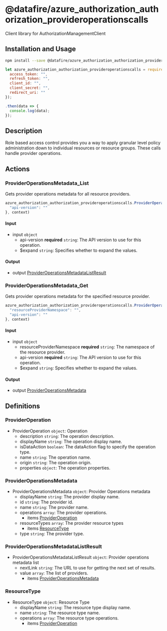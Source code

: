 # @datafire/azure_authorization_authorization_provideroperationscalls

Client library for AuthorizationManagementClient

## Installation and Usage
```bash
npm install --save @datafire/azure_authorization_authorization_provideroperationscalls
```
```js
let azure_authorization_authorization_provideroperationscalls = require('@datafire/azure_authorization_authorization_provideroperationscalls').create({
  access_token: "",
  refresh_token: "",
  client_id: "",
  client_secret: "",
  redirect_uri: ""
});

.then(data => {
  console.log(data);
});
```

## Description

Role based access control provides you a way to apply granular level policy administration down to individual resources or resource groups. These calls handle provider operations.

## Actions

### ProviderOperationsMetadata_List
Gets provider operations metadata for all resource providers.


```js
azure_authorization_authorization_provideroperationscalls.ProviderOperationsMetadata_List({
  "api-version": ""
}, context)
```

#### Input
* input `object`
  * api-version **required** `string`: The API version to use for this operation.
  * $expand `string`: Specifies whether to expand the values.

#### Output
* output [ProviderOperationsMetadataListResult](#provideroperationsmetadatalistresult)

### ProviderOperationsMetadata_Get
Gets provider operations metadata for the specified resource provider.


```js
azure_authorization_authorization_provideroperationscalls.ProviderOperationsMetadata_Get({
  "resourceProviderNamespace": "",
  "api-version": ""
}, context)
```

#### Input
* input `object`
  * resourceProviderNamespace **required** `string`: The namespace of the resource provider.
  * api-version **required** `string`: The API version to use for this operation.
  * $expand `string`: Specifies whether to expand the values.

#### Output
* output [ProviderOperationsMetadata](#provideroperationsmetadata)



## Definitions

### ProviderOperation
* ProviderOperation `object`: Operation
  * description `string`: The operation description.
  * displayName `string`: The operation display name.
  * isDataAction `boolean`: The dataAction flag to specify the operation type.
  * name `string`: The operation name.
  * origin `string`: The operation origin.
  * properties `object`: The operation properties.

### ProviderOperationsMetadata
* ProviderOperationsMetadata `object`: Provider Operations metadata
  * displayName `string`: The provider display name.
  * id `string`: The provider id.
  * name `string`: The provider name.
  * operations `array`: The provider operations.
    * items [ProviderOperation](#provideroperation)
  * resourceTypes `array`: The provider resource types
    * items [ResourceType](#resourcetype)
  * type `string`: The provider type.

### ProviderOperationsMetadataListResult
* ProviderOperationsMetadataListResult `object`: Provider operations metadata list
  * nextLink `string`: The URL to use for getting the next set of results.
  * value `array`: The list of providers.
    * items [ProviderOperationsMetadata](#provideroperationsmetadata)

### ResourceType
* ResourceType `object`: Resource Type
  * displayName `string`: The resource type display name.
  * name `string`: The resource type name.
  * operations `array`: The resource type operations.
    * items [ProviderOperation](#provideroperation)


